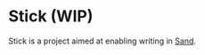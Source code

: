# Stick (WIP)

Stick is a project aimed at enabling writing in [Sand](https://github.com/FatConan/sand). 